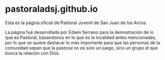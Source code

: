 # pastoraladsj.github.io

Esta es la página oficial de Pastoral Juvenil de San Juan de los Arcos.

La página fué desarrollada por Edwin Serrano para la demostración de lo que es Pastoral, basandonos en lo que es la localidad antes mencionadas, por lo que se quiere destacar lo más importante para que las personas de la comunidad sepan que la pastoral no es solo un juego, sino un grupo el que busca la relación con Dios.
